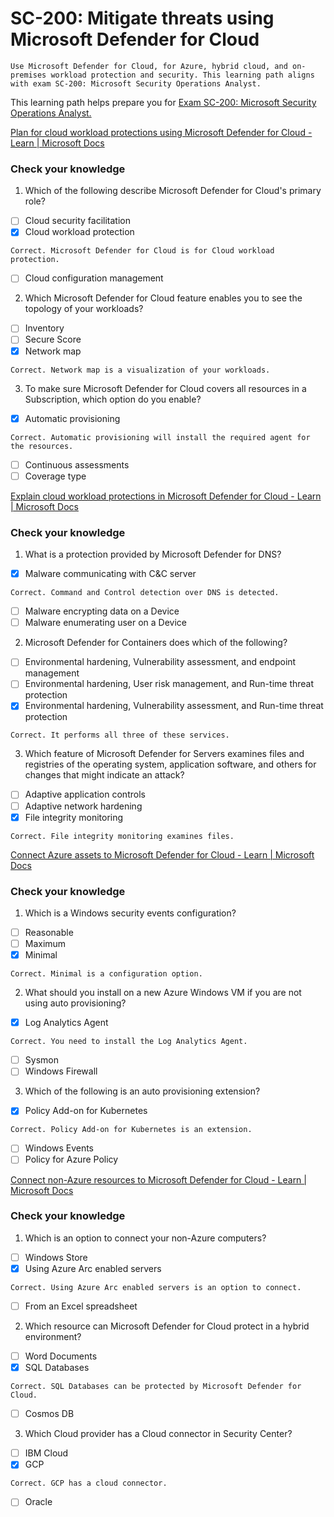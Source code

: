 # SC-200: Mitigate threats using Microsoft Defender for Cloud
```
Use Microsoft Defender for Cloud, for Azure, hybrid cloud, and on-premises workload protection and security. This learning path aligns with exam SC-200: Microsoft Security Operations Analyst.
```
This learning path helps prepare you for [Exam SC-200: Microsoft Security Operations Analyst.](https://docs.microsoft.com/en-us/learn/certifications/exams/sc-200)

[Plan for cloud workload protections using Microsoft Defender for Cloud - Learn | Microsoft Docs](https://docs.microsoft.com/en-us/learn/modules/what-is-azure-defender/)

### Check your knowledge
1. Which of the following describe Microsoft Defender for Cloud's primary role?
- [ ] Cloud security facilitation
- [x] Cloud workload protection 

`Correct. Microsoft Defender for Cloud is for Cloud workload protection.`
- [ ] Cloud configuration management

2. Which Microsoft Defender for Cloud feature enables you to see the topology of your workloads?
- [ ] Inventory
- [ ] Secure Score
- [x] Network map 

`Correct. Network map is a visualization of your workloads.`

3. To make sure Microsoft Defender for Cloud covers all resources in a Subscription, which option do you enable?
- [x] Automatic provisioning 

`Correct. Automatic provisioning will install the required agent for the resources.`
- [ ] Continuous assessments
- [ ] Coverage type

[Explain cloud workload protections in Microsoft Defender for Cloud - Learn | Microsoft Docs](https://docs.microsoft.com/en-us/learn/modules/understand-azure-defender-cloud-workload-protection/)

### Check your knowledge
1. What is a protection provided by Microsoft Defender for DNS?
- [x] Malware communicating with C&C server

`Correct. Command and Control detection over DNS is detected.`
- [ ] Malware encrypting data on a Device
- [ ] Malware enumerating user on a Device

2. Microsoft Defender for Containers does which of the following?
- [ ] Environmental hardening, Vulnerability assessment, and endpoint management
- [ ] Environmental hardening, User risk management, and Run-time threat protection
- [x] Environmental hardening, Vulnerability assessment, and Run-time threat protection

`Correct. It performs all three of these services.`

3. Which feature of Microsoft Defender for Servers examines files and registries of the operating system, application software, and others for changes that might indicate an attack?
- [ ] Adaptive application controls
- [ ] Adaptive network hardening
- [x] File integrity monitoring

`Correct. File integrity monitoring examines files.`

[Connect Azure assets to Microsoft Defender for Cloud - Learn | Microsoft Docs](https://docs.microsoft.com/en-us/learn/modules/connect-azure-assets-to-azure-defender/)

### Check your knowledge
1. Which is a Windows security events configuration?
- [ ] Reasonable
- [ ] Maximum
- [x] Minimal

`Correct. Minimal is a configuration option.`

2. What should you install on a new Azure Windows VM if you are not using auto provisioning?
- [x] Log Analytics Agent

`Correct. You need to install the Log Analytics Agent.`
- [ ] Sysmon
- [ ] Windows Firewall

3. Which of the following is an auto provisioning extension?
- [x] Policy Add-on for Kubernetes

`Correct. Policy Add-on for Kubernetes is an extension.`
- [ ] Windows Events
- [ ] Policy for Azure Policy

[Connect non-Azure resources to Microsoft Defender for Cloud - Learn | Microsoft Docs](https://docs.microsoft.com/en-us/learn/modules/connect-non-azure-machines-to-azure-defender/)

### Check your knowledge
1. Which is an option to connect your non-Azure computers?
- [ ] Windows Store
- [x] Using Azure Arc enabled servers

`Correct. Using Azure Arc enabled servers is an option to connect.`
- [ ] From an Excel spreadsheet

2. Which resource can Microsoft Defender for Cloud protect in a hybrid environment?
- [ ] Word Documents
- [x] SQL Databases

`Correct. SQL Databases can be protected by Microsoft Defender for Cloud.`
- [ ] Cosmos DB

3. Which Cloud provider has a Cloud connector in Security Center?
- [ ] IBM Cloud
- [x] GCP

`Correct. GCP has a cloud connector.`
- [ ] Oracle
